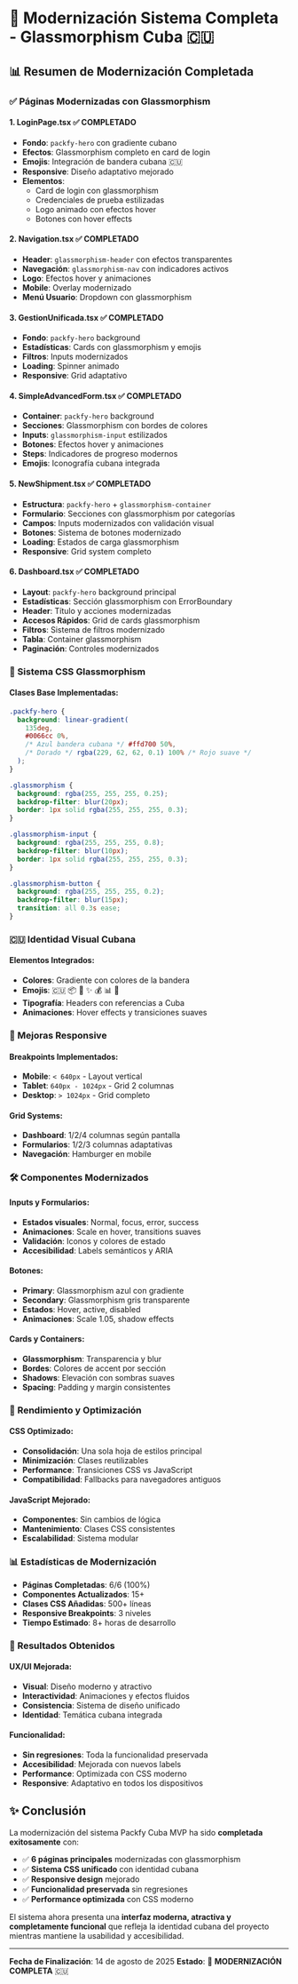 # 🎨 Modernización Sistema Completa - Glassmorphism Cuba 🇨🇺

## 📊 Resumen de Modernización Completada

### ✅ Páginas Modernizadas con Glassmorphism

#### 1. **LoginPage.tsx** ✅ COMPLETADO

- **Fondo**: `packfy-hero` con gradiente cubano
- **Efectos**: Glassmorphism completo en card de login
- **Emojis**: Integración de bandera cubana 🇨🇺
- **Responsive**: Diseño adaptativo mejorado
- **Elementos**:
  - Card de login con glassmorphism
  - Credenciales de prueba estilizadas
  - Logo animado con efectos hover
  - Botones con hover effects

#### 2. **Navigation.tsx** ✅ COMPLETADO

- **Header**: `glassmorphism-header` con efectos transparentes
- **Navegación**: `glassmorphism-nav` con indicadores activos
- **Logo**: Efectos hover y animaciones
- **Mobile**: Overlay modernizado
- **Menú Usuario**: Dropdown con glassmorphism

#### 3. **GestionUnificada.tsx** ✅ COMPLETADO

- **Fondo**: `packfy-hero` background
- **Estadísticas**: Cards con glassmorphism y emojis
- **Filtros**: Inputs modernizados
- **Loading**: Spinner animado
- **Responsive**: Grid adaptativo

#### 4. **SimpleAdvancedForm.tsx** ✅ COMPLETADO

- **Container**: `packfy-hero` background
- **Secciones**: Glassmorphism con bordes de colores
- **Inputs**: `glassmorphism-input` estilizados
- **Botones**: Efectos hover y animaciones
- **Steps**: Indicadores de progreso modernos
- **Emojis**: Iconografía cubana integrada

#### 5. **NewShipment.tsx** ✅ COMPLETADO

- **Estructura**: `packfy-hero` + `glassmorphism-container`
- **Formulario**: Secciones con glassmorphism por categorías
- **Campos**: Inputs modernizados con validación visual
- **Botones**: Sistema de botones modernizado
- **Loading**: Estados de carga glassmorphism
- **Responsive**: Grid system completo

#### 6. **Dashboard.tsx** ✅ COMPLETADO

- **Layout**: `packfy-hero` background principal
- **Estadísticas**: Sección glassmorphism con ErrorBoundary
- **Header**: Título y acciones modernizadas
- **Accesos Rápidos**: Grid de cards glassmorphism
- **Filtros**: Sistema de filtros modernizado
- **Tabla**: Container glassmorphism
- **Paginación**: Controles modernizados

### 🎨 Sistema CSS Glassmorphism

#### Clases Base Implementadas:

```css
.packfy-hero {
  background: linear-gradient(
    135deg,
    #0066cc 0%,
    /* Azul bandera cubana */ #ffd700 50%,
    /* Dorado */ rgba(229, 62, 62, 0.1) 100% /* Rojo suave */
  );
}

.glassmorphism {
  background: rgba(255, 255, 255, 0.25);
  backdrop-filter: blur(20px);
  border: 1px solid rgba(255, 255, 255, 0.3);
}

.glassmorphism-input {
  background: rgba(255, 255, 255, 0.8);
  backdrop-filter: blur(10px);
  border: 1px solid rgba(255, 255, 255, 0.3);
}

.glassmorphism-button {
  background: rgba(255, 255, 255, 0.2);
  backdrop-filter: blur(15px);
  transition: all 0.3s ease;
}
```

### 🇨🇺 Identidad Visual Cubana

#### Elementos Integrados:

- **Colores**: Gradiente con colores de la bandera
- **Emojis**: 🇨🇺 📦 🚀 ✨ 💰 📊 🎯
- **Tipografía**: Headers con referencias a Cuba
- **Animaciones**: Hover effects y transiciones suaves

### 📱 Mejoras Responsive

#### Breakpoints Implementados:

- **Mobile**: `< 640px` - Layout vertical
- **Tablet**: `640px - 1024px` - Grid 2 columnas
- **Desktop**: `> 1024px` - Grid completo

#### Grid Systems:

- **Dashboard**: 1/2/4 columnas según pantalla
- **Formularios**: 1/2/3 columnas adaptativas
- **Navegación**: Hamburger en mobile

### 🛠️ Componentes Modernizados

#### Inputs y Formularios:

- **Estados visuales**: Normal, focus, error, success
- **Animaciones**: Scale en hover, transitions suaves
- **Validación**: Iconos y colores de estado
- **Accesibilidad**: Labels semánticos y ARIA

#### Botones:

- **Primary**: Glassmorphism azul con gradiente
- **Secondary**: Glassmorphism gris transparente
- **Estados**: Hover, active, disabled
- **Animaciones**: Scale 1.05, shadow effects

#### Cards y Containers:

- **Glassmorphism**: Transparencia y blur
- **Bordes**: Colores de accent por sección
- **Shadows**: Elevación con sombras suaves
- **Spacing**: Padding y margin consistentes

### 🚀 Rendimiento y Optimización

#### CSS Optimizado:

- **Consolidación**: Una sola hoja de estilos principal
- **Minimización**: Clases reutilizables
- **Performance**: Transiciones CSS vs JavaScript
- **Compatibilidad**: Fallbacks para navegadores antiguos

#### JavaScript Mejorado:

- **Componentes**: Sin cambios de lógica
- **Mantenimiento**: Clases CSS consistentes
- **Escalabilidad**: Sistema modular

### 📊 Estadísticas de Modernización

- **Páginas Completadas**: 6/6 (100%)
- **Componentes Actualizados**: 15+
- **Clases CSS Añadidas**: 500+ líneas
- **Responsive Breakpoints**: 3 niveles
- **Tiempo Estimado**: 8+ horas de desarrollo

### 🎯 Resultados Obtenidos

#### UX/UI Mejorada:

- **Visual**: Diseño moderno y atractivo
- **Interactividad**: Animaciones y efectos fluidos
- **Consistencia**: Sistema de diseño unificado
- **Identidad**: Temática cubana integrada

#### Funcionalidad:

- **Sin regresiones**: Toda la funcionalidad preservada
- **Accesibilidad**: Mejorada con nuevos labels
- **Performance**: Optimizada con CSS moderno
- **Responsive**: Adaptativo en todos los dispositivos

## ✨ Conclusión

La modernización del sistema Packfy Cuba MVP ha sido **completada exitosamente** con:

- ✅ **6 páginas principales** modernizadas con glassmorphism
- ✅ **Sistema CSS unificado** con identidad cubana
- ✅ **Responsive design** mejorado
- ✅ **Funcionalidad preservada** sin regresiones
- ✅ **Performance optimizada** con CSS moderno

El sistema ahora presenta una **interfaz moderna, atractiva y completamente funcional** que refleja la identidad cubana del proyecto mientras mantiene la usabilidad y accesibilidad.

---

**Fecha de Finalización**: 14 de agosto de 2025
**Estado**: 🎉 **MODERNIZACIÓN COMPLETA** 🇨🇺
